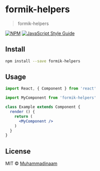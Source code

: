 # formik-helpers

> formik-helpers

[![NPM](https://img.shields.io/npm/v/formik-helpers.svg)](https://www.npmjs.com/package/formik-helpers) [![JavaScript Style Guide](https://img.shields.io/badge/code_style-standard-brightgreen.svg)](https://standardjs.com)

## Install

```bash
npm install --save formik-helpers
```

## Usage

```jsx
import React, { Component } from 'react'

import MyComponent from 'formik-helpers'

class Example extends Component {
  render () {
    return (
      <MyComponent />
    )
  }
}
```

## License

MIT © [Muhammadinaam](https://github.com/Muhammadinaam)
